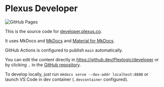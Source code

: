 # Plexus Developer

![GitHub Pages](https://github.com/Plexlogic/developer/actions/workflows/gh_pages.yml/badge.svg)

This is the source code for [developer.plexus.co](https://developer.plexus.co).

It uses MkDocs and [MkDocs](https://www.mkdocs.org/) and [Material for MkDocs](https://squidfunk.github.io/mkdocs-material/).

GitHub Actions is configured to publish `main` automatically.

You can edit the content directly in <https://github.dev/Plexlogic/developer> or by clicking <kbd>.</kbd> in the [GitHub repository](https://github.com/Plexlogic/developer).

To develop locally, just run `mkdocs serve --dev-addr localhost:8888` or launch VS Code in dev container (`.devcontainer` configured).